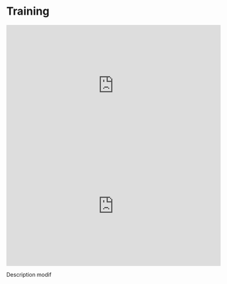 <h1>Training</h1>

<iframe width="560" height="315" src="https://www.youtube.com/embed/jfKfPfyJRdk?si=Pfw_PkiWU36P4zLA" title="YouTube video player" frameborder="0" allow="accelerometer; autoplay; clipboard-write; encrypted-media; gyroscope; picture-in-picture; web-share" referrerpolicy="strict-origin-when-cross-origin" allowfullscreen></iframe>

<iframe width="560" height="315" src="https://www.youtube.com/embed/jfKfPfyJRdk?si=Pfw_PkiWU36P4zLA" title="YouTube video player" frameborder="0" allow="accelerometer; autoplay; clipboard-write; encrypted-media; gyroscope; picture-in-picture; web-share" referrerpolicy="strict-origin-when-cross-origin" allowfullscreen></iframe>

Description
modif